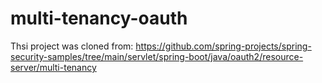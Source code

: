 # multi-tenancy-oauth

Thsi project was cloned from: https://github.com/spring-projects/spring-security-samples/tree/main/servlet/spring-boot/java/oauth2/resource-server/multi-tenancy
